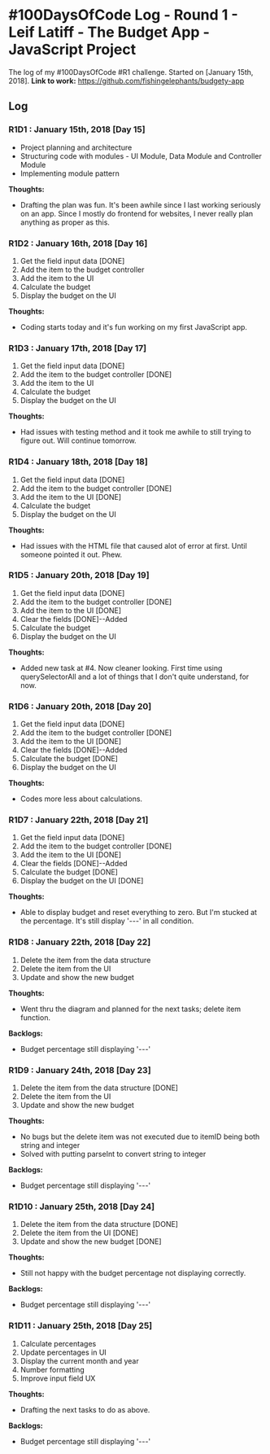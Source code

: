 # #100DaysOfCode Log - Round 1 - Leif Latiff - The Budget App - JavaScript Project

The log of my #100DaysOfCode #R1 challenge. Started on [January 15th, 2018].
**Link to work:** https://github.com/fishingelephants/budgety-app

## Log

### R1D1 : January 15th, 2018 [Day 15]

- Project planning and architecture
- Structuring code with modules - UI Module, Data Module and Controller Module
- Implementing module pattern

**Thoughts:** 
- Drafting the plan was fun. It's been awhile since I last working seriously on an app. Since I mostly do frontend for websites, I never really plan anything as proper as this.
 
### R1D2 : January 16th, 2018 [Day 16]

1. Get the field input data [DONE]
2. Add the item to the budget controller
3. Add the item to the UI
4. Calculate the budget
5. Display the budget on the UI

**Thoughts:** 
- Coding starts today and it's fun working on my first JavaScript app.

### R1D3 : January 17th, 2018 [Day 17]

1. Get the field input data [DONE]
2. Add the item to the budget controller [DONE]
3. Add the item to the UI
4. Calculate the budget
5. Display the budget on the UI

**Thoughts:** 
- Had issues with testing method and it took me awhile to still trying to figure out. Will continue tomorrow.

### R1D4 : January 18th, 2018 [Day 18]

1. Get the field input data [DONE]
2. Add the item to the budget controller [DONE]
3. Add the item to the UI [DONE]
4. Calculate the budget
5. Display the budget on the UI

**Thoughts:** 
- Had issues with the HTML file that caused alot of error at first. Until someone pointed it out. Phew.

### R1D5 : January 20th, 2018 [Day 19]

1. Get the field input data [DONE]
2. Add the item to the budget controller [DONE]
3. Add the item to the UI [DONE]
4. Clear the fields [DONE]--Added
5. Calculate the budget
6. Display the budget on the UI

**Thoughts:** 
- Added new task at #4. Now cleaner looking. First time using querySelectorAll and a lot of things that I don't quite understand, for now.

### R1D6 : January 20th, 2018 [Day 20]

1. Get the field input data [DONE]
2. Add the item to the budget controller [DONE]
3. Add the item to the UI [DONE]
4. Clear the fields [DONE]--Added
5. Calculate the budget [DONE]
6. Display the budget on the UI

**Thoughts:** 
- Codes more less about calculations. 

### R1D7 : January 22th, 2018 [Day 21]

1. Get the field input data [DONE]
2. Add the item to the budget controller [DONE]
3. Add the item to the UI [DONE]
4. Clear the fields [DONE]--Added
5. Calculate the budget [DONE]
6. Display the budget on the UI [DONE]

**Thoughts:** 
- Able to display budget and reset everything to zero. But I'm stucked at the percentage. It's still display '---' in all condition.

### R1D8 : January 22th, 2018 [Day 22]

1. Delete the item from the data structure
2. Delete the item from the UI
3. Update and show the new budget

**Thoughts:** 
- Went thru the diagram and planned for the next tasks; delete item function.

**Backlogs:**
- Budget percentage still displaying '---'

### R1D9 : January 24th, 2018 [Day 23]

1. Delete the item from the data structure [DONE]
2. Delete the item from the UI
3. Update and show the new budget

**Thoughts:** 
- No bugs but the delete item was not executed due to itemID being both string and integer
- Solved with putting parseInt to convert string to integer

**Backlogs:**
- Budget percentage still displaying '---'

### R1D10 : January 25th, 2018 [Day 24]

1. Delete the item from the data structure [DONE]
2. Delete the item from the UI [DONE]
3. Update and show the new budget [DONE]

**Thoughts:** 
- Still not happy with the budget percentage not displaying correctly.

**Backlogs:**
- Budget percentage still displaying '---'

### R1D11 : January 25th, 2018 [Day 25]

1. Calculate percentages
2. Update percentages in UI
3. Display the current month and year
4. Number formatting
5. Improve input field UX

**Thoughts:** 
- Drafting the next tasks to do as above.

**Backlogs:**
- Budget percentage still displaying '---'